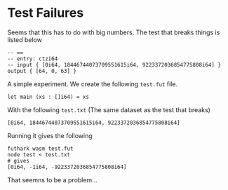 # Test Failures

Seems that this has to do with big numbers. The test that breaks things is listed below

```futhark
-- ==
-- entry: ctzi64
-- input { [0i64, 18446744073709551615i64, 9223372036854775808i64] } output { [64, 0, 63] }
```

A simple experiment. We create the following `test.fut` file.

```futhark
let main (xs : []i64) = xs
```
With the following `test.txt` (The same dataset as the test that breaks)
```
[0i64, 18446744073709551615i64, 9223372036854775808i64]
```
Running it gives the following
```
futhark wasm test.fut 
node test < test.txt
# gives
[0i64, -1i64, -9223372036854775808i64]
```
That seemns to be a problem...



